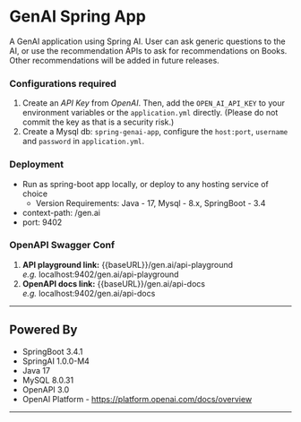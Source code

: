 # GenAI Spring App

A GenAI application using Spring AI. User can ask generic questions to the AI, or use the recommendation APIs to ask for recommendations on Books. Other recommendations will be added in future releases.

### Configurations required
1. Create an *API Key* from *OpenAI*. Then, add the `OPEN_AI_API_KEY` to your environment variables or the `application.yml` directly. (Please do not commit the key as that is a security risk.)
2. Create a Mysql db: `spring-genai-app`, configure the `host:port`, `username` and `password` in `application.yml`.

### Deployment
- Run as spring-boot app locally, or deploy to any hosting service of choice
  - Version Requirements: Java - 17, Mysql - 8.x, SpringBoot - 3.4  
- context-path: /gen.ai
- port: 9402

### OpenAPI Swagger Conf
1. **API playground link:** {{baseURL}}/gen.ai/api-playground
<br/>*e.g.* localhost:9402/gen.ai/api-playground
2. **OpenAPI docs link:** {{baseURL}}/gen.ai/api-docs
<br/>*e.g.* localhost:9402/gen.ai/api-docs

---
## Powered By
* SpringBoot 3.4.1
* SpringAI 1.0.0-M4
* Java 17
* MySQL 8.0.31
* OpenAPI 3.0
* OpenAI Platform - https://platform.openai.com/docs/overview
---
   
